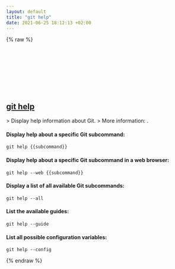 ```yaml
---
layout: default
title: "git help"
date: 2021-06-25 18:12:13 +02:00
---
```

{% raw %}
<h2 id="git-help">
  <a href="/en/common/git-help.html">git help</a> <a href="#git-help"><svg class="icon">
    <use href="/assets/images/unicode_sprite.svg#link" />
  </svg></a>
</h2>
> Display help information about Git.
> More information: <https://git-scm.com/docs/git-help>.

#### Display help about a specific Git subcommand:
```shell
git help {{subcommand}}
```
#### Display help about a specific Git subcommand in a web browser:
```shell
git help --web {{subcommand}}
```
#### Display a list of all available Git subcommands:
```shell
git help --all
```
#### List the available guides:
```shell
git help --guide
```
#### List all possible configuration variables:
```shell
git help --config
```
{% endraw %}